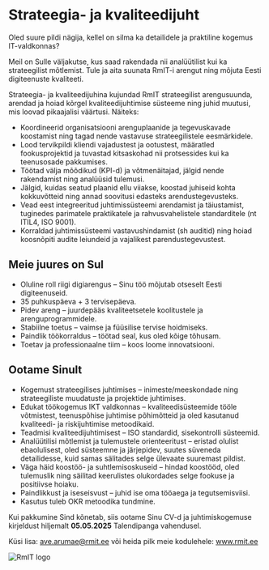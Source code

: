 # Strateegia- ja kvaliteedijuht

Oled suure pildi nägija, kellel on silma ka detailidele ja praktiline kogemus IT-valdkonnas?

Meil on Sulle väljakutse, kus saad rakendada nii analüütilist kui ka strateegilist mõtlemist. Tule ja aita suunata RmIT-i arengut ning mõjuta Eesti digiteenuste kvaliteeti.

Strateegia- ja kvaliteedijuhina kujundad RmIT strateegilist arengusuunda, arendad ja hoiad kõrgel kvaliteedijuhtimise süsteeme ning juhid muutusi, mis loovad pikaajalisi väärtusi. Näiteks:

* Koordineerid organisatsiooni arenguplaanide ja tegevuskavade koostamist ning tagad nende vastavuse strateegilistele eesmärkidele.
* Lood tervikpildi kliendi vajadustest ja ootustest, määratled fookusprojektid ja tuvastad kitsaskohad nii protsessides kui ka teenusosade pakkumises.
* Töötad välja mõõdikud (KPI-d) ja võtmenäitajad, jälgid nende rakendamist ning analüüsid tulemusi.
* Jälgid, kuidas seatud plaanid ellu viiakse, koostad juhiseid kohta kokkuvõtteid ning annad soovitusi edasteks arendustegevusteks.
* Vead eest integreeritud juhtimissüsteemi arendamist ja täiustamist, tuginedes parimatele praktikatele ja rahvusvahelistele standarditele (nt ITIL4, ISO 9001).
* Korraldad juhtimissüsteemi vastavushindamist (sh auditid) ning hoiad koosnõpiti audite leiundeid ja vajalikest parendustegevustest.

## Meie juures on Sul

* Oluline roll riigi digiarengus – Sinu töö mõjutab otseselt Eesti digiteenuseid.
* 35 puhkuspäeva + 3 tervisepäeva.
* Pidev areng – juurdepääs kvaliteetsetele koolitustele ja arenguprogrammidele.
* Stabiilne toetus – vaimse ja füüsilise tervise hoidmiseks.
* Paindlik töökorraldus – töötad seal, kus oled kõige tõhusam.
* Toetav ja professionaalne tiim – koos loome innovatsiooni.

## Ootame Sinult

* Kogemust strateegilises juhtimises – inimeste/meeskondade ning strateegiliste muudatuste ja projektide juhtimises.
* Edukat töökogemus IKT valdkonnas – kvaliteedisüsteemide tööle võtmistest, teenuspõhise juhtimise põhimõtteid ja oled kasutanud kvaliteedi- ja riskijuhtimise metoodikaid.
* Teadmisi kvaliteedijuhtimisest – ISO standardid, sisekontrolli süsteemid.
* Analüütilisi mõtlemist ja tulemustele orienteeritust – eristad olulist ebaolulisest, oled süsteemne ja järjepidev, suutes süveneda detailidesse, kuid samas sälitades selge ülevaate suuremast pildist.
* Väga häid koostöö- ja suhtlemisoskuseid – hindad koostööd, oled tulemuslik ning säilitad keerulistes olukordades selge fookuse ja positiivse hoiaku.
* Paindlikkust ja iseseisvust – juhid ise oma tööaega ja tegutsemisviisi.
* Kasutus tuleb OKR metoodika tundmine.

Kui pakkumine Sind kõnetab, siis ootame Sinu CV-d ja juhtimiskogemuse kirjeldust hiljemalt **05.05.2025** Talendipanga vahendusel.

Küsi lisa: ave.arumae@rmit.ee või heida pilk meie kodulehele: www.rmit.ee

![RmIT logo](logo.png)
